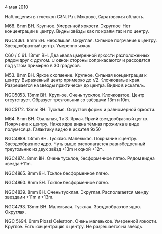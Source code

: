 4 мая 2010

Наблюдения в телескоп C8N. Р.п. Мокроус, Саратовская область.


M68. 8mm BH. Крупное. Умеренной яркости. Округлое. Нет концентрации к центру. Видны звёзды как по краям так и по центру.

NGC4361. 8mm BH. Небольшая. Округлая. Сильное поярчание к центру. Звездообразный центр. Умеренно яркая.

С60 / С 61. 13mm BH. Два овала цмеренной яркости расположенных рядом друг с другом. С одной стороны соприкасаются и расходятся под углом примерно в 30 градусов.

М53. 8mm BH. Яркое скопление. Крупное. Сильная концентрация к центру. Выраженный центр примерно до r/2. Клочковатые края. Разрешается на звёзды практически до центра. Видно в искатель.

NGC5053. 13mm BH. Крупное. Очень тусклое. Клочковатое. Центр отсутствует. Образует треугольник со звёздами 13m и 10m.

NGC5172. 13mm BH. Тусклая. Округлой формы и равномерной яркости.

M64. 8mm BH. Овальная, 1 к 3. Яркая. Яркий звездообразный центр. Поярчание к центру. Ниже ядра видна тёмная прожилка в виде полумесяца. Галактику видно в искател 9х50.

NGC4889. 13mm BH. Тусклая. Маленькая. Поярчание к центру. Звездообразное ядро. Чуть выше располагается равнобедренный треугольник из двух звёзд +13m и одной +12m.

NGC4874. 8mm BH. Очень тусклое, бесформенное пятно. Рядом видна звезда +11m.

NGC4865. 8mm BH. Тсклое бесформенное пятно.

NGC4860. 8mm BH. Тсклое бесформенное пятно.

NGC4839. 8mm BH. Очень тусклая. Округлая. Располагается между звездами +11m и +13m.

NGC4793. 13mm BH. Маленькая. Тусклая. Звездообразное ядро. Округлая.

NGC 5694. 6mm Plossl Celestron. Очень маленькое. Умеренной яркости. Круглое. Есть концентрация к центру. Не разрешается на звёзды. 